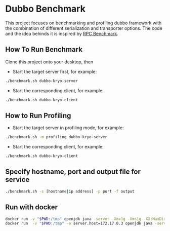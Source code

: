 # Dubbo Benchmark

This project focuses on benchmarking and profiling dubbo framework with the combination of different serialization and transporter options. The code and the idea behinds it is inspired by [RPC Benchmark](https://github.com/hank-whu/rpc-benchmark). 

## How To Run Benchmark

Clone this project onto your desktop, then

* Start the target server first, for example:
```bash
./benchmark.sh dubbo-kryo-server
```

* Start the corresponding client, for example:
```bash
./benchmark.sh dubbo-kryo-client
```

## How to Run Profiling

* Start the target server in profiling mode, for example:
```bash
./benchmark.sh -m profiling dubbo-kryo-server
```

* Start the corresponding client, for example:
```bash
./benchmark.sh dubbo-kryo-client
```

## Specify hostname, port and output file for service

```bash
./benchmark.sh -s [hostname|ip address] -p port -f output
```

## Run with docker
```bash
docker run -v "$PWD:/tmp" openjdk java -server -Xmx1g -Xms1g -XX:MaxDirectMemorySize=1g -XX:+UseG1GC -jar /tmp/dubbo-kryo-server/target/dubbo-kryo-server-1.0-SNAPSHOT.jar
docker run  -v "$PWD:/tmp" -e server.host=172.17.0.3 openjdk java -server -Xmx1g -Xms1g -XX:MaxDirectMemorySize=1g -XX:+UseG1GC -jar /tmp/dubbo-kryo-client/target/dubbo-kryo-client-1.0-SNAPSHOT.jar
```